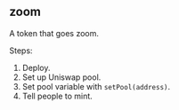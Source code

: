 ## zoom

A token that goes zoom.

Steps:
1. Deploy.
2. Set up Uniswap pool.
3. Set pool variable with `setPool(address)`.
4. Tell people to mint.